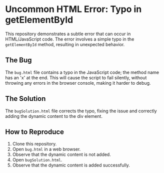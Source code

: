 # Uncommon HTML Error: Typo in getElementById

This repository demonstrates a subtle error that can occur in HTML/JavaScript code.  The error involves a simple typo in the `getElementById` method, resulting in unexpected behavior. 

## The Bug
The `bug.html` file contains a typo in the JavaScript code; the method name has an 'x' at the end. This will cause the script to fail silently, without throwing any errors in the browser console, making it harder to debug.

## The Solution
The `bugSolution.html` file corrects the typo, fixing the issue and correctly adding the dynamic content to the div element.

## How to Reproduce
1. Clone this repository.
2. Open `bug.html` in a web browser.
3. Observe that the dynamic content is not added.
4. Open `bugSolution.html`. 
5. Observe that the dynamic content is added successfully. 